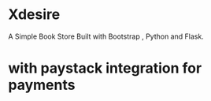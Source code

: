 # Xdesire
A Simple Book Store Built with Bootstrap , Python and Flask.
# with paystack integration for payments
